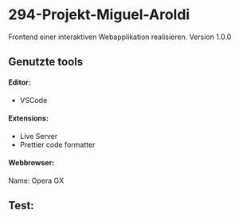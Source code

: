 # 294-Projekt-Miguel-Aroldi
Frontend einer interaktiven Webapplikation realisieren.
Version 1.0.0


## Genutzte tools
#### Editor: 
- VSCode
#### Extensions:
- Live Server
- Prettier code formatter

#### Webbrowser:
Name: Opera GX


## Test:


